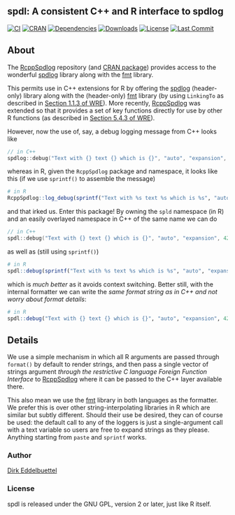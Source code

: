 
## spdl: A consistent C++ and R interface to spdlog

[![CI](https://github.com/eddelbuettel/spdl/actions/workflows/ci.yaml/badge.svg)](https://github.com/eddelbuettel/spdl/actions/workflows/ci.yaml)
[![CRAN](https://www.r-pkg.org/badges/version/spdl)](https://cran.r-project.org/package=spdl)
[![Dependencies](https://tinyverse.netlify.com/badge/spdl)](https://cran.r-project.org/package=spdl)
[![Downloads](https://cranlogs.r-pkg.org/badges/spdl?color=brightgreen)](https://www.r-pkg.org/pkg/spdl)
[![License](https://img.shields.io/badge/license-GPL%20%28%3E=%202%29-brightgreen.svg?style=flat)](https://www.gnu.org/licenses/gpl-2.0.html)
[![Last Commit](https://img.shields.io/github/last-commit/eddelbuettel/spdl)](https://github.com/eddelbuettel/spdl)

## About

The [RcppSpdlog](https://github.com/eddelbuettel/rcppspdlog) repository (and
[CRAN package](https://cran.r-project.org/package=RcppSpdlog)) provides
access to the wonderful [spdlog](https://github.com/gabime/spdlog) library
along with the [fmt](https://github.com/fmtlib/fmt) library. 

This permits use in C++ extensions for R by offering the
[spdlog](https://github.com/gabime/spdlog) (header-only) library along with
the (header-only) [fmt](https://github.com/fmtlib/fmt) library (by
using `LinkingTo` as described in [Section 1.1.3 of
WRE](https://cran.r-project.org/doc/manuals/r-release/R-exts.html#Package-Dependencies)).
More recently,
[RcppSpdlog](https://github.com/eddelbuettel/rcppspdlog) was extended so that it provides
a set of key functions directly for use by other R functions (as described in
[Section 5.4.3 of
WRE](https://cran.r-project.org/doc/manuals/r-release/R-exts.html#Linking-to-native-routines-in-other-packages)).

However, now the use of, say, a debug logging message from C++ looks like

```c++
// in C++
spdlog::debug("Text with {} text {} which is {}", "auto", "expansion", 42);
```

whereas in R, given the `RcppSpdlog` package and namespace, it looks like
this (if we use `sprintf()` to assemble the message)

```R
# in R
RcppSpdlog::log_debug(sprintf("Text with %s text %s which is %s", "auto", "expansion", 42L)
```

and that irked us.  Enter this package!  By owning the `spld` namespace (in
R) and an easily overlayed namespace in C++ of the same name we can do


```c++
// in C++
spdl::debug("Text with {} text {} which is {}", "auto", "expansion", 42);
```

as well as (still using `sprintf()`)

```R
# in R
spdl::debug(sprintf("Text with %s text %s which is %s", "auto", "expansion", 42L))
```

which is _much better_ as it avoids context switching. Better still, with the
internal formatter we can write the _same format string as in C++ and not
worry about format details_:

```R
# in R
spdl::debug("Text with {} text {} which is {}", "auto", "expansion", 42L)
```


## Details 

We use a simple mechanism in which all R arguments are passed through
`format()` by default to render strings, and then pass a single vector of
strings argument _through the restrictive C language Foreign Function
Interface_ to [RcppSpdlog](https://github.com/eddelbuettel/rcppspdlog) where
it can be passed to the C++ layer available there.

This also mean we use the [fmt](https://github.com/fmtlib/fmt) library
in both languages as the formatter.  We prefer this is over other
string-interpolating libraries in R which are similar but subtly
different. Should their use be desired, they can of course be used: the
default call to any of the loggers is just a single-argument call with a text
variable so users are free to expand strings as they please.  Anything
starting from `paste` and `sprintf` works.


### Author

[Dirk Eddelbuettel](https://dirk.eddelbuettel.com) 

### License

spdl is released under the GNU GPL, version 2 or later, just like R itself.
